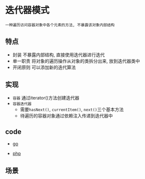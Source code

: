 # 迭代器模式

    一种遍历访问容器对象中各个元素的方法, 不暴露该对象内部结构

## 特点

- 封装 不暴露内部结构, 直接使用迭代器进行迭代
- 单一职责 将对象的遍历操作从对象的类拆分出来, 放到迭代器类中
- 开闭原则 可以添加新的迭代算法

## 实现

- `容器` 通过iterator()方法创建迭代器
- `容器迭代器`
  - 需要`hasNext()`, `currentItem()`, `next()`三个基本方法
  - 待遍历的容器对象通过依赖注入传递到迭代器中

## code

- [go](src/go/dp/iterator.go)

- [php](src/php_design_patterns/iterator/iterator.php)

## 场景